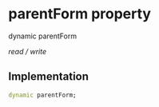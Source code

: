 


# parentForm property






dynamic parentForm
  
_read / write_






## Implementation

```dart
dynamic parentForm;


```








